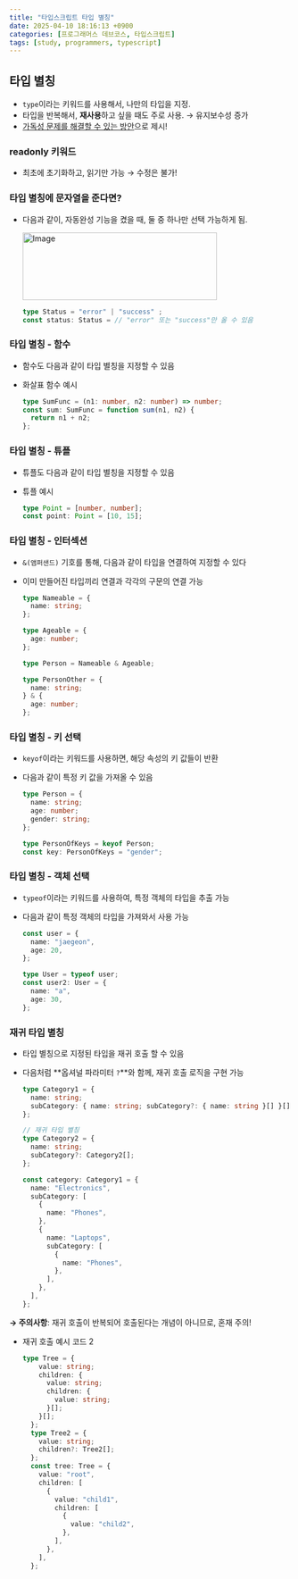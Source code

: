 ```yaml
---
title: "타입스크립트 타입 별칭"
date: 2025-04-10 18:16:13 +0900
categories: [프로그래머스 데브코스, 타입스크립트]
tags: [study, programmers, typescript]
---
```

## **타입 별칭**  

- `type`이라는 키워드를 사용해서, 나만의 타입을 지정.  
- 타입을 반복해서, **재사용**하고 싶을 때도 주로 사용. → 유지보수성 증가  
- <u>가독성 문제를 해결할 수 있는 방안</u>으로 제시!   

### readonly 키워드

- 최초에 초기화하고, 읽기만 가능 → <span class="redpen">수정은 불가</span>!  

### 타입 별칭에 문자열을 준다면?

- 다음과 같이, 자동완성 기능을 켰을 때, 둘 중 하나만 선택 가능하게 됨. 
    
    <img width="348" height="121" alt="Image" src="https://github.com/user-attachments/assets/d867e59e-9bd1-40f8-87f2-a2a9759291c6" />  
    
    ```ts  
    type Status = "error" | "success" ;
    const status: Status = // "error" 또는 "success"만 올 수 있음
    ```  
    
### 타입 별칭 - 함수  

- 함수도 다음과 같이 타입 별칭을 지정할 수 있음  
- 화살표 함수 예시  
    
    ```ts  
    type SumFunc = (n1: number, n2: number) => number;
    const sum: SumFunc = function sum(n1, n2) {
      return n1 + n2;
    };
    ```  
    
### 타입 별칭 - 튜플 

- 튜플도 다음과 같이 타입 별칭을 지정할 수 있음  
- 튜플 예시  
    
    ```ts  
    type Point = [number, number];
    const point: Point = [10, 15];
    ```  
    
### 타입 별칭 - 인터섹션  

- `&(앰퍼샌드)` 기호를 통해, 다음과 같이 타입을 연결하여 지정할 수 있다  
- 이미 만들어진 타입끼리 연결과 각각의 구문의 연결 가능   
    
    ```ts
    type Nameable = {
      name: string;
    };
    
    type Ageable = {
      age: number;
    };
    
    type Person = Nameable & Ageable;
    
    type PersonOther = {
      name: string;
    } & {
      age: number;
    };
    ```  
    
### 타입 별칭 - 키 선택  

- `keyof`이라는 키워드를 사용하면, 해당 속성의 키 값들이 반환  
- 다음과 같이 특정 키 값을 가져올 수 있음  
    
    ```ts  
    type Person = {
      name: string;
      age: number;
      gender: string;
    };
    
    type PersonOfKeys = keyof Person;
    const key: PersonOfKeys = "gender";
    ```  
    
### 타입 별칭 - 객체 선택  

- `typeof`이라는 키워드를 사용하여, 특정 객체의 타입을 추출 가능  
- 다음과 같이 특정 객체의 타입을 가져와서 사용 가능  
    
    ```ts 
    const user = {
      name: "jaegeon",
      age: 20,
    };
    
    type User = typeof user;
    const user2: User = {
      name: "a",
      age: 30,
    };
    ```  
    
### 재귀 타입 별칭   

- 타입 별칭으로 지정된 타입을 재귀 호출 할 수 있음  
- 다음처럼 **옵셔널 파라미터 `?`**와 함께, 재귀 호출 로직을 구현 가능  
    
    ```ts 
    type Category1 = {
      name: string;
      subCategory: { name: string; subCategory?: { name: string }[] }[];
    };
    
    // 재귀 타입 별칭
    type Category2 = {
      name: string;
      subCategory?: Category2[];
    };
    
    const category: Category1 = {
      name: "Electronics",
      subCategory: [
        {
          name: "Phones",
        },
        {
          name: "Laptops",
          subCategory: [
            {
              name: "Phones",
            },
          ],
        },
      ],
    };
    ```  
    
**<span class="redpen">→ 주의사항</span>**: 재귀 호출이 <span class="redpen">반복되어 호출된다는 개념이 아니므로</span>, 혼재 주의!  

- 재귀 호출 예시 코드 2
    
    ```ts  
    type Tree = {
        value: string;
        children: {
          value: string;
          children: {
            value: string;
          }[];
        }[];
      };
      type Tree2 = {
        value: string;
        children?: Tree2[];
      };
      const tree: Tree = {
        value: "root",
        children: [
          {
            value: "child1",
            children: [
              {
                value: "child2",
              },
            ],
          },
        ],
      };
    ```  
    